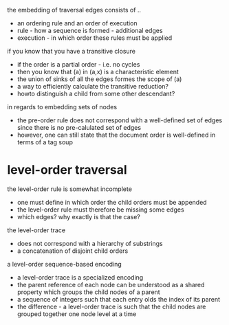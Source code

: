 
the embedding of traversal edges consists of ..
- an ordering rule and an order of execution
- rule - how a sequence is formed - additional edges
- execution - in which order these rules must be applied

if you know that you have a transitive closure
- if the order is a partial order - i.e. no cycles
- then you know that (a) in (a,x) is a characteristic element
- the union of sinks of all the edges formes the scope of (a)
- a way to efficiently calculate the transitive reduction?
- howto distinguish a child from some other descendant?

in regards to embedding sets of nodes
- the pre-order rule does not correspond
  with a well-defined set of edges since
  there is no pre-calulated set of edges
- however, one can still state that the
  document order is well-defined in terms
  of a tag soup

# level-order traversal

the level-order rule is somewhat incomplete
- one must define in which order the child orders must be appended
- the level-order rule must therefore be missing some edges
- which edges? why exactly is that the case?

the level-order trace
- does not correspond with a hierarchy of substrings
- a concatenation of disjoint child orders

a level-order sequence-based encoding
- a level-order trace is a specialized encoding
- the parent reference of each node
  can be understood as a shared property
  which groups the child nodes of a parent
- a sequence of integers such that each entry
  olds the index of its parent
- the difference - a level-order trace is such
  that the child nodes are grouped together one
  node level at a time
